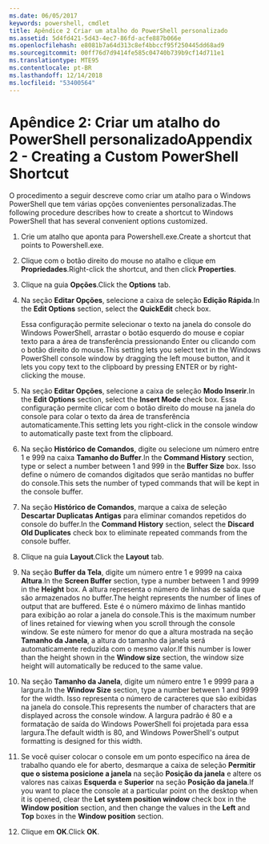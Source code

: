 ```yaml
---
ms.date: 06/05/2017
keywords: powershell, cmdlet
title: Apêndice 2 Criar um atalho do PowerShell personalizado
ms.assetid: 5d4fd421-5d43-4ec7-86fd-acfe887b066e
ms.openlocfilehash: e8081b7a64d313c8ef4bbccf95f250445dd68ad9
ms.sourcegitcommit: 00ff76d7d9414fe585c04740b739b9cf14d711e1
ms.translationtype: MTE95
ms.contentlocale: pt-BR
ms.lasthandoff: 12/14/2018
ms.locfileid: "53400564"
---
```

# <a name="appendix-2---creating-a-custom-powershell-shortcut"></a><span data-ttu-id="165ad-103">Apêndice 2: Criar um atalho do PowerShell personalizado</span><span class="sxs-lookup"><span data-stu-id="165ad-103">Appendix 2 - Creating a Custom PowerShell Shortcut</span></span>

<span data-ttu-id="165ad-104">O procedimento a seguir descreve como criar um atalho para o Windows PowerShell que tem várias opções convenientes personalizadas.</span><span class="sxs-lookup"><span data-stu-id="165ad-104">The following procedure describes how to create a shortcut to Windows PowerShell that has several convenient options customized.</span></span>

1. <span data-ttu-id="165ad-105">Crie um atalho que aponta para Powershell.exe.</span><span class="sxs-lookup"><span data-stu-id="165ad-105">Create a shortcut that points to Powershell.exe.</span></span>

2. <span data-ttu-id="165ad-106">Clique com o botão direito do mouse no atalho e clique em **Propriedades**.</span><span class="sxs-lookup"><span data-stu-id="165ad-106">Right-click the shortcut, and then click **Properties**.</span></span>

3. <span data-ttu-id="165ad-107">Clique na guia **Opções**.</span><span class="sxs-lookup"><span data-stu-id="165ad-107">Click the **Options** tab.</span></span>

4. <span data-ttu-id="165ad-108">Na seção **Editar Opções**, selecione a caixa de seleção **Edição Rápida**.</span><span class="sxs-lookup"><span data-stu-id="165ad-108">In the **Edit Options** section, select the **QuickEdit** check box.</span></span>

    <span data-ttu-id="165ad-109">Essa configuração permite selecionar o texto na janela do console do Windows PowerShell, arrastar o botão esquerdo do mouse e copiar texto para a área de transferência pressionando Enter ou clicando com o botão direito do mouse.</span><span class="sxs-lookup"><span data-stu-id="165ad-109">This setting lets you select text in the Windows PowerShell console window by dragging the left mouse button, and it lets you copy text to the clipboard by pressing ENTER or by right-clicking the mouse.</span></span>

5. <span data-ttu-id="165ad-110">Na seção **Editar Opções**, selecione a caixa de seleção **Modo Inserir**.</span><span class="sxs-lookup"><span data-stu-id="165ad-110">In the **Edit Options** section, select the **Insert Mode** check box.</span></span> <span data-ttu-id="165ad-111">Essa configuração permite clicar com o botão direito do mouse na janela do console para colar o texto da área de transferência automaticamente.</span><span class="sxs-lookup"><span data-stu-id="165ad-111">This setting lets you right-click in the console window to automatically paste text from the clipboard.</span></span>

6. <span data-ttu-id="165ad-112">Na seção **Histórico de Comandos**, digite ou selecione um número entre 1 e 999 na caixa **Tamanho do Buffer**.</span><span class="sxs-lookup"><span data-stu-id="165ad-112">In the **Command History** section, type or select a number between 1 and 999 in the **Buffer Size** box.</span></span> <span data-ttu-id="165ad-113">Isso define o número de comandos digitados que serão mantidas no buffer do console.</span><span class="sxs-lookup"><span data-stu-id="165ad-113">This sets the number of typed commands that will be kept in the console buffer.</span></span>

7. <span data-ttu-id="165ad-114">Na seção **Histórico de Comandos**, marque a caixa de seleção **Descartar Duplicatas Antigas** para eliminar comandos repetidos do console do buffer.</span><span class="sxs-lookup"><span data-stu-id="165ad-114">In the **Command History** section, select the **Discard Old Duplicates** check box to eliminate repeated commands from the console buffer.</span></span>

8. <span data-ttu-id="165ad-115">Clique na guia **Layout**.</span><span class="sxs-lookup"><span data-stu-id="165ad-115">Click the **Layout** tab.</span></span>

9. <span data-ttu-id="165ad-116">Na seção **Buffer da Tela**, digite um número entre 1 e 9999 na caixa **Altura**.</span><span class="sxs-lookup"><span data-stu-id="165ad-116">In the **Screen Buffer** section, type a number between 1 and 9999 in the **Height** box.</span></span> <span data-ttu-id="165ad-117">A altura representa o número de linhas de saída que são armazenados no buffer.</span><span class="sxs-lookup"><span data-stu-id="165ad-117">The height represents the number of lines of output that are buffered.</span></span> <span data-ttu-id="165ad-118">Este é o número máximo de linhas mantido para exibição ao rolar a janela do console.</span><span class="sxs-lookup"><span data-stu-id="165ad-118">This is the maximum number of lines retained for viewing when you scroll through the console window.</span></span> <span data-ttu-id="165ad-119">Se este número for menor do que a altura mostrada na seção **Tamanho da Janela**, a altura do tamanho da janela será automaticamente reduzida com o mesmo valor.</span><span class="sxs-lookup"><span data-stu-id="165ad-119">If this number is lower than the height shown in the **Window size** section, the window size height will automatically be reduced to the same value.</span></span>

10. <span data-ttu-id="165ad-120">Na seção **Tamanho da Janela**, digite um número entre 1 e 9999 para a largura.</span><span class="sxs-lookup"><span data-stu-id="165ad-120">In the **Window Size** section, type a number between 1 and 9999 for the width.</span></span> <span data-ttu-id="165ad-121">Isso representa o número de caracteres que são exibidas na janela do console.</span><span class="sxs-lookup"><span data-stu-id="165ad-121">This represents the number of characters that are displayed across the console window.</span></span> <span data-ttu-id="165ad-122">A largura padrão é 80 e a formatação de saída do Windows PowerShell foi projetada para essa largura.</span><span class="sxs-lookup"><span data-stu-id="165ad-122">The default width is 80, and Windows PowerShell's output formatting is designed for this width.</span></span>

11. <span data-ttu-id="165ad-123">Se você quiser colocar o console em um ponto específico na área de trabalho quando ele for aberto, desmarque a caixa de seleção **Permitir que o sistema posicione a janela** na seção **Posição da janela** e altere os valores nas caixas **Esquerda** e **Superior** na seção **Posição da janela**.</span><span class="sxs-lookup"><span data-stu-id="165ad-123">If you want to place the console at a particular point on the desktop when it is opened, clear the **Let system position window** check box in the **Window position** section, and then change the values in the **Left** and **Top** boxes in the **Window position** section.</span></span>

12. <span data-ttu-id="165ad-124">Clique em **OK**.</span><span class="sxs-lookup"><span data-stu-id="165ad-124">Click **OK**.</span></span>